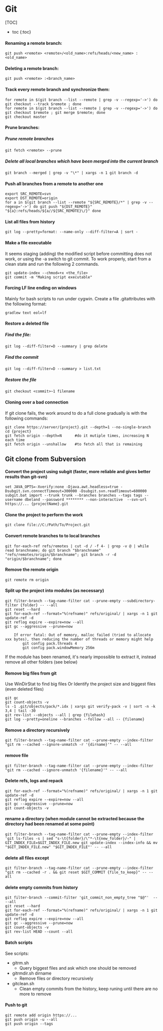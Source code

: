 Git
======

[TOC]

* toc
{:toc}

#### Renaming a remote branch: 

	git push <remote> <remote>/<old_name>:refs/heads/<new_name> :<old_name>

#### Deleting a remote branch: 

	git push <remote> :<branch_name>

#### Track every remote branch and synchronize them: 

	for remote in $(git branch --list --remote | grep -v --regexp='->') do git checkout --track $remote ; done
	for remote in $(git branch --list --remote | grep -v --regexp='->') do git checkout $remote ; git merge $remote; done
	git checkout master

#### Prune branches: 
##### Prune remote branches

	git fetch <remote> --prune
	
##### Delete all local branches which have been merged into the current branch

	git branch --merged | grep -v "\*" | xargs -n 1 git branch -d

#### Push all branches from a remote to another one

	export SRC_REMOTE=svn
	export DST_REMOTE=origin
	for a in $(git branch --list --remote "${SRC_REMOTE}/*" | grep -v --regexp='->') do git push "${DST_REMOTE}" "${a}:refs/heads/${a//${SRC_REMOTE}\/}" done

#### List all files from history
    git log --pretty=format: --name-only --diff-filter=A | sort -

#### Make a file executable

It seems staging (adding) the modified script before committing does not work, or using the -a switch to git commit. To work properly, start from a clean state and run the following 2 commands.

	git update-index --chmod=+x <the_file>
    git commit -m "Making script executable"

#### Forcing LF line ending on windows

Mainly for bash scripts to run under cygwin. Create a file .gitattributes with the following format:

	gradlew text eol=lf

#### Restore a deleted file
##### Find the file:

	git log --diff-filter=D --summary | grep delete
	
##### Find the commit

	git log --diff-filter=D --summary > list.txt
	
##### Restore the file

	git checkout <commit>~1 filename

#### Cloning over a bad connection

If git clone fails, the work around to do a full clone gradually is with the following commands:

	git clone https://server/{project}.git --depth=1 --no-single-branch
	cd {project}
	git fetch origin --depth=N 		#do it mutiple times, increasing N each time
	git fetch origin --unshallow 	#to fetch all that is remaining

## Git clone from Subversion

#### Convert the project using subgit (faster, more reliable and gives better results than git-svn)
    set JAVA_OPTS=-Xverify:none -Djava.awt.headless=true -Dsubgit.svn.connectTimeout=300000 -Dsubgit.svn.readTimeout=600000
    subgit.bat import --trunk trunk --branches branches --tags tags --username dbeland --password ******** --non-interactive  --svn-url https://... {projectName}.git

#### Clone the project to perform the work
    git clone file://C:/Path/To/Project.git

#### Convert remote branches to to local branches
    git for-each-ref refs/remotes | cut -d / -f 4- | grep -v @ | while read branchname; do git branch "$branchname" "refs/remotes/origin/$branchname"; git branch -r -d "origin/$branchname"; done

#### Remove the remote origin
    git remote rm origin

#### Split up the project into modules (as necessary)
    git filter-branch --tag-name-filter cat --prune-empty --subdirectory-filter {folder} -- --all
    git reset --hard
    git for-each-ref --format="%(refname)" refs/original/ | xargs -n 1 git update-ref -d
    git reflog expire --expire=now --all
    git gc --aggressive --prune=now

	    If error fatal: Out of memory, malloc failed (tried to allocate xxx bytes), then reducing the number of threads or memory might help
		    git config pack.threads 4
		    git config pack.windowMemory 256m

If the module has been renamed, it's nearly impossible to extract it, instead remove all other folders (see below)

#### Remove big files from git
Use WinDirStat to find big files
Or Identify the project size and biggest files (even deleted files)
    
    git gc
    git count-objects -v
    ls -1 .git/objects/pack/*.idx | xargs git verify-pack -v | sort -n -k 3,4 | tail -30
    git rev-list --objects --all | grep {filehash}
    git log --pretty=oneline --branches --follow --all -- {filename}

#### Remove a directory recursively
    git filter-branch --tag-name-filter cat --prune-empty --index-filter "git rm --cached --ignore-unmatch -r '{dirname}'" -- --all

#### remove file
    git filter-branch --tag-name-filter cat --prune-empty --index-filter "git rm --cached --ignore-unmatch '{filename}'" -- --all

#### Delete refs, logs and repack
    git for-each-ref --format="%(refname)" refs/original/ | xargs -n 1 git update-ref -d
    git reflog expire --expire=now --all
    git gc --aggressive --prune=now
    git count-objects -v

#### rename a directory (when module cannot be extracted because the directory had been renamed at some point)
    git filter-branch --tag-name-filter cat --prune-empty --index-filter 'git ls-files -s | sed "s-\t{folder}/\"*-\t{new_folder}/-" | GIT_INDEX_FILE=$GIT_INDEX_FILE.new git update-index --index-info && mv "$GIT_INDEX_FILE.new" "$GIT_INDEX_FILE"' -- --all

#### delete all files except
    git filter-branch --tag-name-filter cat --prune-empty --index-filter "git rm --cached -r . && git reset $GIT_COMMIT {file_to_keep}" -- --all

#### delete empty commits from history
    git filter-branch --commit-filter 'git_commit_non_empty_tree "$@"'  -- --all
    git reset --hard
    git for-each-ref --format="%(refname)" refs/original/ | xargs -n 1 git update-ref -d
    git reflog expire --expire=now --all
    git gc --aggressive --prune=now
    git count-objects -v
    git rev-list HEAD --count --all

#### Batch scripts

See scripts:
  * gitrm.sh
    * Query biggest files and ask which one should be removed
  * gitrmdir.sh dirname
    * Remove files or directory recursively
  * gitclean.sh
    * Clean empty commits from the history, keep runing until there are no more to remove

#### Push to git
    git remote add origin https://...
    git push origin -u --all
    git push origin --tags



